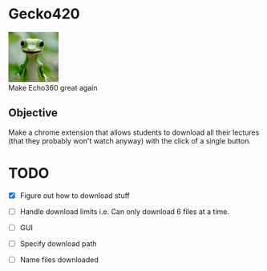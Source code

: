 # Gecko420
<div>
	<img src="/images/qtpi.png" width="100" >
</div>
Make Echo360 great again

## Objective

Make a chrome extension that allows students to download all their lectures (that they probably won't watch anyway) with the click of a single button.

# TODO
- [x] Figure out how to download stuff
- [ ] Handle download limits i.e. Can only download 6 files at a time.
- [ ] GUI
- [ ] Specify download path
- [ ] Name files downloaded

